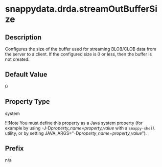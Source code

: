 # snappydata.drda.streamOutBufferSize

## Description

Configures the size of the buffer used for streaming BLOB/CLOB data from the server to a client. If the configured size is 0 or less, then the buffer is not created.

## Default Value

0

## Property Type

system 

!!!Note 
	You must define this property as a Java system property (for example by using -J-D*property\_name*=*property\_value* with a `snappy-shell` utility, or by setting JAVA\_ARGS="-D*property\_name*=*property\_value*").</p>

## Prefix

n/a
